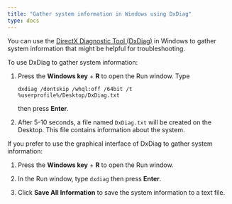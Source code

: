 ```yaml
---
title: "Gather system information in Windows using DxDiag"
type: docs
---
```


You can use the
[DirectX Diagnostic Tool (DxDiag)](https://support.microsoft.com/en-us/windows/open-and-run-dxdiag-exe-dad7792c-2ad5-f6cd-5a37-bf92228dfd85)
in Windows to gather system information that might be helpful for
troubleshooting.

To use DxDiag to gather system information:

1. Press the **Windows key** + **R** to open the Run window. Type

   ```
   dxdiag /dontskip /whql:off /64bit /t %userprofile%/Desktop/DxDiag.txt
   ```

   then press **Enter**.

1. After 5-10 seconds, a file named `DxDiag.txt` will be created on the
   Desktop. This file contains information about the system.

If you prefer to use the graphical interface of DxDiag to gather system
information:

1. Press the **Windows key** + **R** to open the Run window.

1. In the Run window, type `dxdiag` then press **Enter**.

1. Click **Save All Information** to save the system information to a text
   file.
